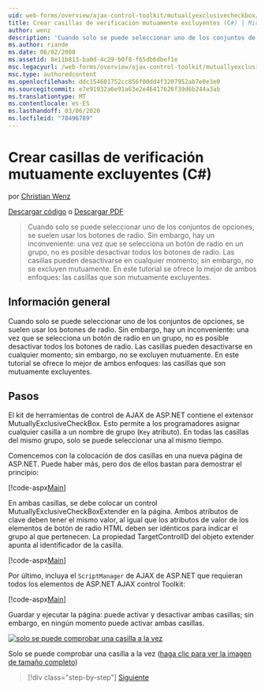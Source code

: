 ```yaml
---
uid: web-forms/overview/ajax-control-toolkit/mutuallyexclusivecheckbox/creating-mutually-exclusive-checkboxes-cs
title: Crear casillas de verificación mutuamente excluyentes (C#) | Microsoft Docs
author: wenz
description: 'Cuando solo se puede seleccionar uno de los conjuntos de opciones, se suelen usar los botones de radio. Sin embargo, hay un inconveniente: cuando se selecciona un botón de radio en un grupo,...'
ms.author: riande
ms.date: 06/02/2008
ms.assetid: 8e11b813-ba0d-4c29-b0f8-f65db6dbef1e
msc.legacyurl: /web-forms/overview/ajax-control-toolkit/mutuallyexclusivecheckbox/creating-mutually-exclusive-checkboxes-cs
msc.type: authoredcontent
ms.openlocfilehash: ddc154601752cc856f00dd4f3207952ab7e0e3e0
ms.sourcegitcommit: e7e91932a6e91a63e2e46417626f39d6b244a3ab
ms.translationtype: MT
ms.contentlocale: es-ES
ms.lasthandoff: 03/06/2020
ms.locfileid: "78496789"
---
```

# <a name="creating-mutually-exclusive-checkboxes-c"></a>Crear casillas de verificación mutuamente excluyentes (C#)

por [Christian Wenz](https://github.com/wenz)

[Descargar código](https://download.microsoft.com/download/9/3/f/93f8daea-bebd-4821-833b-95205389c7d0/MutuallyExclusiveCheckBox0.cs.zip) o [Descargar PDF](https://download.microsoft.com/download/b/6/a/b6ae89ee-df69-4c87-9bfb-ad1eb2b23373/mutuallyexclusivecheckbox0CS.pdf)

> Cuando solo se puede seleccionar uno de los conjuntos de opciones, se suelen usar los botones de radio. Sin embargo, hay un inconveniente: una vez que se selecciona un botón de radio en un grupo, no es posible desactivar todos los botones de radio. Las casillas pueden desactivarse en cualquier momento; sin embargo, no se excluyen mutuamente. En este tutorial se ofrece lo mejor de ambos enfoques: las casillas que son mutuamente excluyentes.

## <a name="overview"></a>Información general

Cuando solo se puede seleccionar uno de los conjuntos de opciones, se suelen usar los botones de radio. Sin embargo, hay un inconveniente: una vez que se selecciona un botón de radio en un grupo, no es posible desactivar todos los botones de radio. Las casillas pueden desactivarse en cualquier momento; sin embargo, no se excluyen mutuamente. En este tutorial se ofrece lo mejor de ambos enfoques: las casillas que son mutuamente excluyentes.

## <a name="steps"></a>Pasos

El kit de herramientas de control de AJAX de ASP.NET contiene el extensor MutuallyExclusiveCheckBox. Esto permite a los programadores asignar cualquier casilla a un nombre de grupo (`Key` atributo). En todas las casillas del mismo grupo, solo se puede seleccionar una al mismo tiempo.

Comencemos con la colocación de dos casillas en una nueva página de ASP.NET. Puede haber más, pero dos de ellos bastan para demostrar el principio:

[!code-aspx[Main](creating-mutually-exclusive-checkboxes-cs/samples/sample1.aspx)]

En ambas casillas, se debe colocar un control MutuallyExclusiveCheckBoxExtender en la página. Ambos atributos de clave deben tener el mismo valor, al igual que los atributos de valor de los elementos de botón de radio HTML deben ser idénticos para indicar el grupo al que pertenecen. La propiedad TargetControlID del objeto extender apunta al identificador de la casilla.

[!code-aspx[Main](creating-mutually-exclusive-checkboxes-cs/samples/sample2.aspx)]

Por último, incluya el `ScriptManager` de AJAX de ASP.NET que requieran todos los elementos de ASP.NET AJAX control Toolkit:

[!code-aspx[Main](creating-mutually-exclusive-checkboxes-cs/samples/sample3.aspx)]

Guardar y ejecutar la página: puede activar y desactivar ambas casillas; sin embargo, en ningún momento puede activar ambas casillas.

[![solo se puede comprobar una casilla a la vez](creating-mutually-exclusive-checkboxes-cs/_static/image2.png)](creating-mutually-exclusive-checkboxes-cs/_static/image1.png)

Solo se puede comprobar una casilla a la vez ([haga clic para ver la imagen de tamaño completo](creating-mutually-exclusive-checkboxes-cs/_static/image3.png))

> [!div class="step-by-step"]
> [Siguiente](creating-mutually-exclusive-checkboxes-vb.md)
